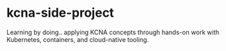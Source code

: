 # kcna-side-project
Learning by doing.. applying KCNA concepts through hands-on work with Kubernetes, containers, and cloud-native tooling.
